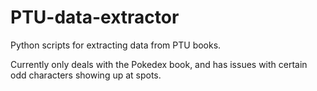 # PTU-data-extractor
Python scripts for extracting data from PTU books.

Currently only deals with the Pokedex book, and has issues with certain odd characters showing up at spots.